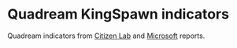 # Quadream KingSpawn indicators

Quadream indicators from [Citizen Lab](https://citizenlab.ca/2023/04/spyware-vendor-quadream-exploits-victims-customers/) and [Microsoft](https://www.microsoft.com/en-us/security/blog/2023/04/11/dev-0196-quadreams-kingspawn-malware-used-to-target-civil-society-in-europe-north-america-the-middle-east-and-southeast-asia/) reports.
